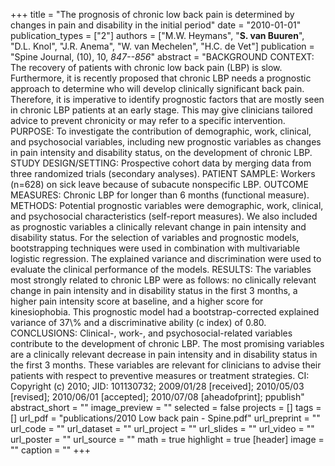 +++
title = "The prognosis of chronic low back pain is determined by changes in pain and disability in the initial period"
date = "2010-01-01"
publication_types = ["2"]
authors = ["M.W. Heymans", "**S. van Buuren**", "D.L. Knol", "J.R. Anema", "W. van Mechelen", "H.C. de Vet"]
publication = "Spine Journal, (10), 10, _847--856_"
abstract = "BACKGROUND CONTEXT: The recovery of patients with chronic low back pain (LBP) is slow. Furthermore, it is recently proposed that chronic LBP needs a prognostic approach to determine who will develop clinically significant back pain. Therefore, it is imperative to identify prognostic factors that are mostly seen in chronic LBP patients at an early stage. This may give clinicians tailored advice to prevent chronicity or may refer to a specific intervention. PURPOSE: To investigate the contribution of demographic, work, clinical, and psychosocial variables, including new prognostic variables as changes in pain intensity and disability status, on the development of chronic LBP. STUDY DESIGN/SETTING: Prospective cohort data by merging data from three randomized trials (secondary analyses). PATIENT SAMPLE: Workers (n=628) on sick leave because of subacute nonspecific LBP. OUTCOME MEASURES: Chronic LBP for longer than 6 months (functional measure). METHODS: Potential prognostic variables were demographic, work, clinical, and psychosocial characteristics (self-report measures). We also included as prognostic variables a clinically relevant change in pain intensity and disability status. For the selection of variables and prognostic models, bootstrapping techniques were used in combination with multivariable logistic regression. The explained variance and discrimination were used to evaluate the clinical performance of the models. RESULTS: The variables most strongly related to chronic LBP were as follows: no clinically relevant change in pain intensity and in disability status in the first 3 months, a higher pain intensity score at baseline, and a higher score for kinesiophobia. This prognostic model had a bootstrap-corrected explained variance of 37\\% and a discriminative ability (c index) of 0.80. CONCLUSIONS: Clinical-, work-, and psychosocial-related variables contribute to the development of chronic LBP. The most promising variables are a clinically relevant decrease in pain intensity and in disability status in the first 3 months. These variables are relevant for clinicians to advise their patients with respect to preventive measures or treatment strategies. CI: Copyright (c) 2010; JID: 101130732; 2009/01/28 [received]; 2010/05/03 [revised]; 2010/06/01 [accepted]; 2010/07/08 [aheadofprint]; ppublish"
abstract_short = ""
image_preview = ""
selected = false
projects = []
tags = []
url_pdf = "publications/2010 Low back pain - Spine.pdf"
url_preprint = ""
url_code = ""
url_dataset = ""
url_project = ""
url_slides = ""
url_video = ""
url_poster = ""
url_source = ""
math = true
highlight = true
[header]
image = ""
caption = ""
+++
